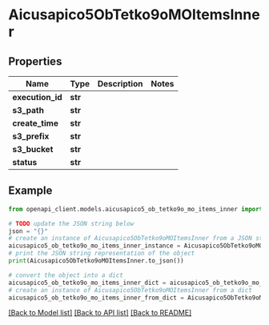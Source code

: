# Aicusapico5ObTetko9oMOItemsInner


## Properties

Name | Type | Description | Notes
------------ | ------------- | ------------- | -------------
**execution_id** | **str** |  | 
**s3_path** | **str** |  | 
**create_time** | **str** |  | 
**s3_prefix** | **str** |  | 
**s3_bucket** | **str** |  | 
**status** | **str** |  | 

## Example

```python
from openapi_client.models.aicusapico5_ob_tetko9o_mo_items_inner import Aicusapico5ObTetko9oMOItemsInner

# TODO update the JSON string below
json = "{}"
# create an instance of Aicusapico5ObTetko9oMOItemsInner from a JSON string
aicusapico5_ob_tetko9o_mo_items_inner_instance = Aicusapico5ObTetko9oMOItemsInner.from_json(json)
# print the JSON string representation of the object
print(Aicusapico5ObTetko9oMOItemsInner.to_json())

# convert the object into a dict
aicusapico5_ob_tetko9o_mo_items_inner_dict = aicusapico5_ob_tetko9o_mo_items_inner_instance.to_dict()
# create an instance of Aicusapico5ObTetko9oMOItemsInner from a dict
aicusapico5_ob_tetko9o_mo_items_inner_from_dict = Aicusapico5ObTetko9oMOItemsInner.from_dict(aicusapico5_ob_tetko9o_mo_items_inner_dict)
```
[[Back to Model list]](../README.md#documentation-for-models) [[Back to API list]](../README.md#documentation-for-api-endpoints) [[Back to README]](../README.md)


